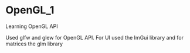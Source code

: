 # OpenGL_1
Learning OpenGL API

Used glfw and glew for OpenGL API. For UI used the ImGui library and for matrices the glm library
